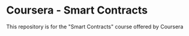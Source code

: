 # Coursera - Smart Contracts

This repository is for the "Smart Contracts" course offered by Coursera
